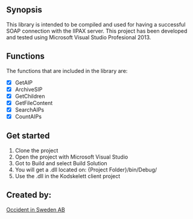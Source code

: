 ## Synopsis

This library is intended to be compiled and used for having a successful SOAP connection with the IIPAX server. This project has been developed and tested using Microsoft Visual Studio Profesional 2013.

## Functions

The functions that are included in the library are:

- [X] GetAIP
- [X] ArchiveSIP
- [X] GetChildren
- [X] GetFileContent
- [X] SearchAIPs
- [X] CountAIPs

## Get started

1. Clone the project
2. Open the project with Microsoft Visual Studio
3. Got to Build and select Build Solution
4. You will get a .dll located on: {Project Folder}/bin/Debug/
5. Use the .dll in the Kodskelett client project

## Created by:

[Occident in Sweden AB](http://www.occident.se/)
